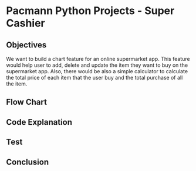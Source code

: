 # Pacmann Python Projects - Super Cashier

## Objectives
We want to build a chart feature for an online supermarket app. This feature would help user to add, delete and update the item they want to buy on the supermarket app. Also, there would be also a simple calculator to calculate the total price of each item that the user buy and the total purchase of all the item.

## Flow Chart

## Code Explanation

## Test

## Conclusion
